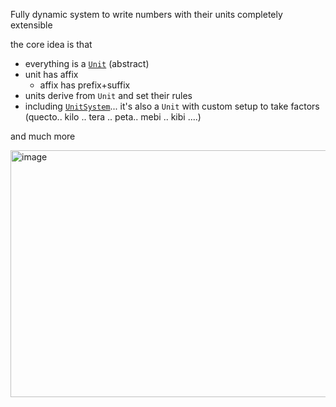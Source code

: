 Fully dynamic system to write numbers with their units 
completely extensible

the core idea is that 
- everything is a [`Unit`](https://github.com/Galacticai/GalacticLib.Complete/blob/master/Math/Numerics/Numbers/Quantity/Units/Unit.cs) (abstract)
- unit has affix
  - affix has prefix+suffix
- units derive from `Unit` and set their rules
- including [`UnitSystem`](https://github.com/Galacticai/GalacticLib.Complete/blob/master/Math/Numerics/Numbers/Quantity/Units/UnitSystems/UnitSystem.cs)... it's also a `Unit` with custom setup to take factors (quecto.. kilo .. tera .. peta.. mebi .. kibi ....)

and much more

<img width="582" height="395" alt="image" src="https://github.com/user-attachments/assets/ebc3d9c6-55c6-4daa-bb40-53626a700e19" />
